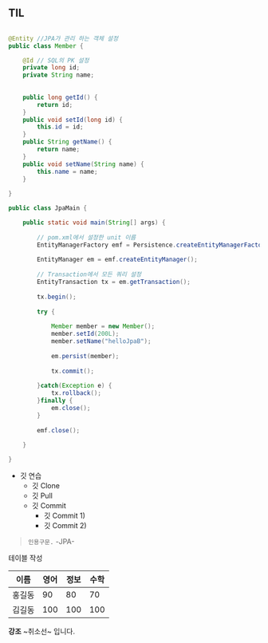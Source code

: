 ## TIL

```java

@Entity //JPA가 관리 하는 객체 설정
public class Member {

	@Id // SQL의 PK 설정
	private long id;
	private String name;
	
	
	public long getId() {
		return id;
	}
	public void setId(long id) {
		this.id = id;
	}
	public String getName() {
		return name;
	}
	public void setName(String name) {
		this.name = name;
	}
			
}
```

```java
public class JpaMain {

	public static void main(String[] args) {
	
		// pom.xml에서 설정한 unit 이름
		EntityManagerFactory emf = Persistence.createEntityManagerFactory("hello");
		
		EntityManager em = emf.createEntityManager();
		
		// Transaction에서 모든 쿼리 설정
		EntityTransaction tx = em.getTransaction();
		
		tx.begin();
		
		try {
		
			Member member = new Member();
			member.setId(200L);
			member.setName("helloJpaB");
			
			em.persist(member);
				
			tx.commit();
		
		}catch(Exception e) {
			tx.rollback();
		}finally {
			em.close();
		}
							
		emf.close();
		
	}

}
```

* 깃 연습
  * 깃 Clone
  * 깃 Pull
  * 깃 Commit
    * 깃 Commit 1)
    * 깃 Commit 2)
    
 > `인용구문.` -JPA-
 
 테이블 작성
 
 이름|영어|정보|수학
 ---|---|---|---|
 홍길동|90|80|70|
 김길동|100|100|100|
 
 **강조** ~취소선~ 입니다.
 
